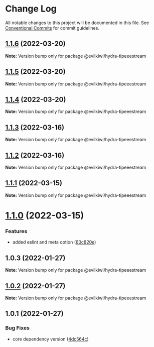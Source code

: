 # Change Log

All notable changes to this project will be documented in this file.
See [Conventional Commits](https://conventionalcommits.org) for commit guidelines.

## [1.1.6](https://github.com/evilkiwi/hydra/compare/@evilkiwi/hydra-tipeeestream@1.1.5...@evilkiwi/hydra-tipeeestream@1.1.6) (2022-03-20)

**Note:** Version bump only for package @evilkiwi/hydra-tipeeestream





## [1.1.5](https://github.com/evilkiwi/hydra/compare/@evilkiwi/hydra-tipeeestream@1.1.4...@evilkiwi/hydra-tipeeestream@1.1.5) (2022-03-20)

**Note:** Version bump only for package @evilkiwi/hydra-tipeeestream





## [1.1.4](https://github.com/evilkiwi/hydra/compare/@evilkiwi/hydra-tipeeestream@1.1.3...@evilkiwi/hydra-tipeeestream@1.1.4) (2022-03-20)

**Note:** Version bump only for package @evilkiwi/hydra-tipeeestream





## [1.1.3](https://github.com/evilkiwi/hydra/compare/@evilkiwi/hydra-tipeeestream@1.1.2...@evilkiwi/hydra-tipeeestream@1.1.3) (2022-03-16)

**Note:** Version bump only for package @evilkiwi/hydra-tipeeestream





## [1.1.2](https://github.com/evilkiwi/hydra/compare/@evilkiwi/hydra-tipeeestream@1.1.1...@evilkiwi/hydra-tipeeestream@1.1.2) (2022-03-16)

**Note:** Version bump only for package @evilkiwi/hydra-tipeeestream





## [1.1.1](https://github.com/evilkiwi/hydra/compare/@evilkiwi/hydra-tipeeestream@1.1.0...@evilkiwi/hydra-tipeeestream@1.1.1) (2022-03-15)

**Note:** Version bump only for package @evilkiwi/hydra-tipeeestream





# [1.1.0](https://github.com/evilkiwi/hydra/compare/@evilkiwi/hydra-tipeeestream@1.0.3...@evilkiwi/hydra-tipeeestream@1.1.0) (2022-03-15)


### Features

* added eslint and meta option ([60c820e](https://github.com/evilkiwi/hydra/commit/60c820e6c53250cdf3d35925a269e2142e2e89cf))





## 1.0.3 (2022-01-27)

**Note:** Version bump only for package @evilkiwi/hydra-tipeeestream





## [1.0.2](https://github.com/evilkiwi/hydra/compare/@evilkiwi/hydra-tipeeestream@1.0.1...@evilkiwi/hydra-tipeeestream@1.0.2) (2022-01-27)

**Note:** Version bump only for package @evilkiwi/hydra-tipeeestream





## 1.0.1 (2022-01-27)


### Bug Fixes

* core dependency version ([4dc564c](https://github.com/evilkiwi/hydra/commit/4dc564cbff42c3780f0b32d1867a7dce97b27a28))
